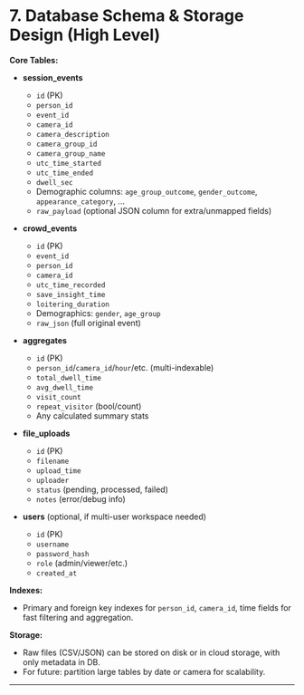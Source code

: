 # 7. Database Schema & Storage Design (High Level)

**Core Tables:**

- **session\_events**

  - `id` (PK)
  - `person_id`
  - `event_id`
  - `camera_id`
  - `camera_description`
  - `camera_group_id`
  - `camera_group_name`
  - `utc_time_started`
  - `utc_time_ended`
  - `dwell_sec`
  - Demographic columns: `age_group_outcome`, `gender_outcome`, `appearance_category`, ...
  - `raw_payload` (optional JSON column for extra/unmapped fields)

- **crowd\_events**

  - `id` (PK)
  - `event_id`
  - `person_id`
  - `camera_id`
  - `utc_time_recorded`
  - `save_insight_time`
  - `loitering_duration`
  - Demographics: `gender`, `age_group`
  - `raw_json` (full original event)

- **aggregates**

  - `id` (PK)
  - `person_id`/`camera_id`/`hour`/etc. (multi-indexable)
  - `total_dwell_time`
  - `avg_dwell_time`
  - `visit_count`
  - `repeat_visitor` (bool/count)
  - Any calculated summary stats

- **file\_uploads**

  - `id` (PK)
  - `filename`
  - `upload_time`
  - `uploader`
  - `status` (pending, processed, failed)
  - `notes` (error/debug info)

- **users** (optional, if multi-user workspace needed)

  - `id` (PK)
  - `username`
  - `password_hash`
  - `role` (admin/viewer/etc.)
  - `created_at`

**Indexes:**

- Primary and foreign key indexes for `person_id`, `camera_id`, time fields for fast filtering and aggregation.

**Storage:**

- Raw files (CSV/JSON) can be stored on disk or in cloud storage, with only metadata in DB.
- For future: partition large tables by date or camera for scalability.

---

